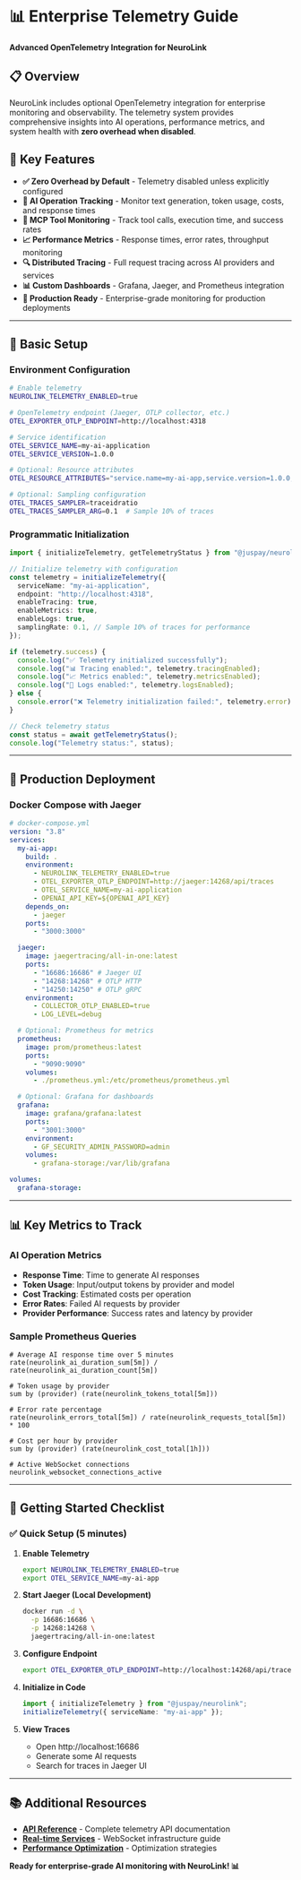 # 📊 Enterprise Telemetry Guide

**Advanced OpenTelemetry Integration for NeuroLink**

## 📋 Overview

NeuroLink includes optional OpenTelemetry integration for enterprise monitoring and observability. The telemetry system provides comprehensive insights into AI operations, performance metrics, and system health with **zero overhead when disabled**.

## 🚀 Key Features

- **✅ Zero Overhead by Default** - Telemetry disabled unless explicitly configured
- **🤖 AI Operation Tracking** - Monitor text generation, token usage, costs, and response times
- **🔧 MCP Tool Monitoring** - Track tool calls, execution time, and success rates
- **📈 Performance Metrics** - Response times, error rates, throughput monitoring
- **🔍 Distributed Tracing** - Full request tracing across AI providers and services
- **📊 Custom Dashboards** - Grafana, Jaeger, and Prometheus integration
- **🎯 Production Ready** - Enterprise-grade monitoring for production deployments

---

## 🔧 Basic Setup

### Environment Configuration

```bash
# Enable telemetry
NEUROLINK_TELEMETRY_ENABLED=true

# OpenTelemetry endpoint (Jaeger, OTLP collector, etc.)
OTEL_EXPORTER_OTLP_ENDPOINT=http://localhost:4318

# Service identification
OTEL_SERVICE_NAME=my-ai-application
OTEL_SERVICE_VERSION=1.0.0

# Optional: Resource attributes
OTEL_RESOURCE_ATTRIBUTES="service.name=my-ai-app,service.version=1.0.0,deployment.environment=production"

# Optional: Sampling configuration
OTEL_TRACES_SAMPLER=traceidratio
OTEL_TRACES_SAMPLER_ARG=0.1  # Sample 10% of traces
```

### Programmatic Initialization

```typescript
import { initializeTelemetry, getTelemetryStatus } from "@juspay/neurolink";

// Initialize telemetry with configuration
const telemetry = initializeTelemetry({
  serviceName: "my-ai-application",
  endpoint: "http://localhost:4318",
  enableTracing: true,
  enableMetrics: true,
  enableLogs: true,
  samplingRate: 0.1, // Sample 10% of traces for performance
});

if (telemetry.success) {
  console.log("✅ Telemetry initialized successfully");
  console.log("📊 Tracing enabled:", telemetry.tracingEnabled);
  console.log("📈 Metrics enabled:", telemetry.metricsEnabled);
  console.log("📝 Logs enabled:", telemetry.logsEnabled);
} else {
  console.error("❌ Telemetry initialization failed:", telemetry.error);
}

// Check telemetry status
const status = await getTelemetryStatus();
console.log("Telemetry status:", status);
```

---

## 🐳 Production Deployment

### Docker Compose with Jaeger

```yaml
# docker-compose.yml
version: "3.8"
services:
  my-ai-app:
    build: .
    environment:
      - NEUROLINK_TELEMETRY_ENABLED=true
      - OTEL_EXPORTER_OTLP_ENDPOINT=http://jaeger:14268/api/traces
      - OTEL_SERVICE_NAME=my-ai-application
      - OPENAI_API_KEY=${OPENAI_API_KEY}
    depends_on:
      - jaeger
    ports:
      - "3000:3000"

  jaeger:
    image: jaegertracing/all-in-one:latest
    ports:
      - "16686:16686" # Jaeger UI
      - "14268:14268" # OTLP HTTP
      - "14250:14250" # OTLP gRPC
    environment:
      - COLLECTOR_OTLP_ENABLED=true
      - LOG_LEVEL=debug

  # Optional: Prometheus for metrics
  prometheus:
    image: prom/prometheus:latest
    ports:
      - "9090:9090"
    volumes:
      - ./prometheus.yml:/etc/prometheus/prometheus.yml

  # Optional: Grafana for dashboards
  grafana:
    image: grafana/grafana:latest
    ports:
      - "3001:3000"
    environment:
      - GF_SECURITY_ADMIN_PASSWORD=admin
    volumes:
      - grafana-storage:/var/lib/grafana

volumes:
  grafana-storage:
```

---

## 📊 Key Metrics to Track

### AI Operation Metrics

- **Response Time**: Time to generate AI responses
- **Token Usage**: Input/output tokens by provider and model
- **Cost Tracking**: Estimated costs per operation
- **Error Rates**: Failed AI requests by provider
- **Provider Performance**: Success rates and latency by provider

### Sample Prometheus Queries

```promql
# Average AI response time over 5 minutes
rate(neurolink_ai_duration_sum[5m]) / rate(neurolink_ai_duration_count[5m])

# Token usage by provider
sum by (provider) (rate(neurolink_tokens_total[5m]))

# Error rate percentage
rate(neurolink_errors_total[5m]) / rate(neurolink_requests_total[5m]) * 100

# Cost per hour by provider
sum by (provider) (rate(neurolink_cost_total[1h]))

# Active WebSocket connections
neurolink_websocket_connections_active
```

---

## 🚀 Getting Started Checklist

### ✅ Quick Setup (5 minutes)

1. **Enable Telemetry**

   ```bash
   export NEUROLINK_TELEMETRY_ENABLED=true
   export OTEL_SERVICE_NAME=my-ai-app
   ```

2. **Start Jaeger (Local Development)**

   ```bash
   docker run -d \
     -p 16686:16686 \
     -p 14268:14268 \
     jaegertracing/all-in-one:latest
   ```

3. **Configure Endpoint**

   ```bash
   export OTEL_EXPORTER_OTLP_ENDPOINT=http://localhost:14268/api/traces
   ```

4. **Initialize in Code**

   ```typescript
   import { initializeTelemetry } from "@juspay/neurolink";
   initializeTelemetry({ serviceName: "my-ai-app" });
   ```

5. **View Traces**
   - Open http://localhost:16686
   - Generate some AI requests
   - Search for traces in Jaeger UI

---

## 📚 Additional Resources

- **[API Reference](./API-REFERENCE.md)** - Complete telemetry API documentation
- **[Real-time Services](./REAL-TIME-SERVICES.md)** - WebSocket infrastructure guide
- **[Performance Optimization](./PERFORMANCE-OPTIMIZATION.md)** - Optimization strategies

**Ready for enterprise-grade AI monitoring with NeuroLink! 📊**
